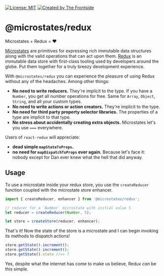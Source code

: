 <!--
[![npm](https://img.shields.io/npm/v/@microstates/redux.svg)](https://www.npmjs.com/package/@microstates/redux)
[![bundle size (minified +
gzip)](https://badgen.net/bundlephobia/minzip/@microstates/redux)](https://bundlephobia.com/result?p=microstates/redux)
[![CircleCI](https://circleci.com/gh/microstates/redux.svg?style=shield)](https://circleci.com/gh/microstates/redux)
-->
[![License: MIT](https://img.shields.io/badge/License-MIT-yellow.svg)](https://opensource.org/licenses/MIT)
[![Created by The Frontside](https://img.shields.io/badge/created%20by-frontside.io-blue.svg)](https://frontside.io)


# @microstates/redux

Microstates + Redux = ❤

[Microstates][1] are primitives for expressing rich immutable data
structures along with the valid operations that can act upon
them. [Redux][2] is an immutable data store with first-class tooling used
by developers around the globe. Put them together for a truly breezy
development experience.

With `@microstates/redux` you can experience the pleasure of using
Redux without any of the headaches. Among other things:

- **No need to write reducers.** They're implicit to the type. If you have a
  `Number`, you get all number operations for free. Same for `Array`,
  `Object`, `String`, and all your custom types.
- **No need to write actions or action creators.** They're implicit to the
  type.
- **No need for third party property selector libraries.** The properties
  of a type are implicit to that type.
- **No stress about accidentally creating extra
  objects.** Microstates let's you use `===` everywhere.

Users of `react-redux` will appreciate:

- **dead simple `mapStateToProps`.**
- **no need for `mapDispatchToProps` ever again.** Because let's face it:
  nobody except for Dan ever knew what the hell that did anyway.


## Usage

To use a microstate inside your redux store, you use the
`createReducer` function coupled with the microstate store enhancer.

``` js
import { createReducer, enhancer } from '@microstates/redux';

// reducer for a `Number` microstate with initial value 5
let reducer = createReducer(Number, 5);

let store = createStore(reducer, enhancer);
```

That's it! Now the state of the store is a microstate and I can begin
invoking its methods to dispatch actions!

``` javascript
store.getState().increment();
store.getState().increment();
store.getState().state //=> 7
```

Yes, despite what the internet has come to make us believe, Redux
_can_ be this simple.

[1]: https://github.com/microstates/microstates.js
[2]: https://redux.js.org
